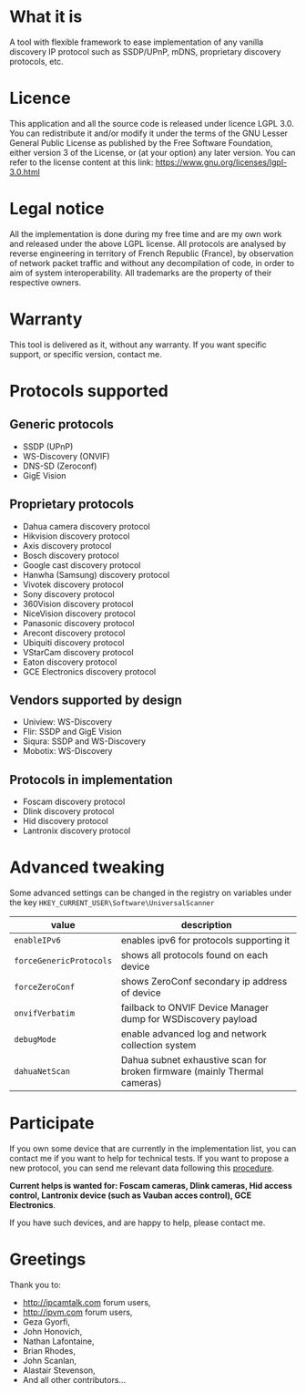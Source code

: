 # What it is
A tool with flexible framework to ease implementation of any vanilla discovery IP protocol such as SSDP/UPnP, mDNS, proprietary discovery protocols, etc. 

# Licence
This application and all the source code is released under licence LGPL 3.0.
You can redistribute it and/or modify it under the terms of the GNU Lesser General Public License as published by the Free Software Foundation, either version 3 of the License, or (at your option) any later version.
You can refer to the license content at this link: https://www.gnu.org/licenses/lgpl-3.0.html

# Legal notice
All the implementation is done during my free time and are my own work and released under the above LGPL license.
All protocols are analysed by reverse engineering in territory of French Republic (France), by observation of network packet traffic and without any decompilation of code, in order to aim of system interoperability.
All trademarks are the property of their respective owners.

# Warranty
This tool is delivered as it, without any warranty. If you want specific support, or specific version, contact me.

# Protocols supported
## Generic protocols
* SSDP (UPnP)
* WS-Discovery (ONVIF)
* DNS-SD (Zeroconf)
* GigE Vision

## Proprietary protocols
* Dahua camera discovery protocol
* Hikvision discovery protocol
* Axis discovery protocol
* Bosch discovery protocol
* Google cast discovery protocol
* Hanwha (Samsung) discovery protocol
* Vivotek discovery protocol
* Sony discovery protocol
* 360Vision discovery protocol
* NiceVision discovery protocol
* Panasonic discovery protocol
* Arecont discovery protocol
* Ubiquiti discovery protocol
* VStarCam discovery protocol
* Eaton discovery protocol
* GCE Electronics discovery protocol

## Vendors supported by design
* Uniview: WS-Discovery
* Flir: SSDP and GigE Vision
* Siqura: SSDP and WS-Discovery
* Mobotix: WS-Discovery

## Protocols in implementation
* Foscam discovery protocol
* Dlink discovery protocol
* Hid discovery protocol
* Lantronix discovery protocol

# Advanced tweaking
Some advanced settings can be changed in the registry on variables under the key ```HKEY_CURRENT_USER\Software\UniversalScanner```

value                        | description
-----------------------------|--------------------------------------------------------------------------
```enableIPv6```             | enables ipv6 for protocols supporting it
```forceGenericProtocols```  | shows all protocols found on each device
```forceZeroConf```          | shows ZeroConf secondary ip address of device 
```onvifVerbatim```          | failback to ONVIF Device Manager dump for WSDiscovery payload
```debugMode```              | enable advanced log and network collection system
```dahuaNetScan```           | Dahua subnet exhaustive scan for broken firmware (mainly Thermal cameras)

# Participate
If you own some device that are currently in the implementation list, you can contact me if you want to help for technical tests.
If you want to propose a new protocol, you can send me relevant data following this [procedure](https://github.com/julienblitte/UniversalScanner/blob/master/doc/Collect%20data%20for%20new%20protocol.docx).

**Current helps is wanted for: Foscam cameras, Dlink cameras, Hid access control, Lantronix device (such as Vauban acces control), GCE Electronics**.

If you have such devices, and are happy to help, please contact me.

# Greetings
Thank you to:
* http://ipcamtalk.com forum users,
* http://ipvm.com forum users,
* Geza Gyorfi,
* John Honovich,
* Nathan Lafontaine,
* Brian Rhodes,
* John Scanlan,
* Alastair Stevenson,
* And all other contributors...
